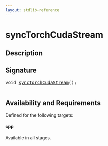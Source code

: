 ```yaml
---
layout: stdlib-reference
---
```


# syncTorchCudaStream

## Description





## Signature 

<pre>
<span class="code_keyword">void</span> <a href="/stdlib-reference/global-decls/synctorchcudastream-49d">syncTorchCudaStream</a>();

</pre>

## Availability and Requirements

Defined for the following targets:

#### cpp
Available in all stages.



